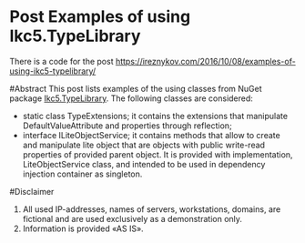 # Post Examples of using Ikc5.TypeLibrary
There is a code for the post https://ireznykov.com/2016/10/08/examples-of-using-ikc5-typelibrary/

#Abstract
This post lists examples of the using classes from NuGet package <a href="https://www.nuget.org/packages/Ikc5.TypeLibrary/" target="_blank">Ikc5.TypeLibrary</a>.
The following classes are considered:
- static class TypeExtensions; it contains the extensions that manipulate DefaultValueAttribute and properties through reflection;
- interface ILiteObjectService; it contains methods that allow to create and manipulate lite object that are objects with public write-read properties of provided parent object. It is provided with implementation, LiteObjectService class, and intended to be used in dependency injection container as singleton. 

#Disclaimer
1. All used IP-addresses, names of servers, workstations, domains, are fictional and are used exclusively as a demonstration only.
2. Information is provided «AS IS».